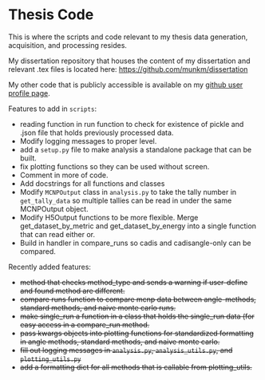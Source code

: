 # Thesis Code
This is where the scripts and code relevant to my thesis data generation,
acquisition, and processing resides. 

My dissertation repository that houses the content of my dissertation and
relevant .tex files is located here: https://github.com/munkm/dissertation

My other code that is publicly accessible is available on my [github user
profile page](munkm.github.io).


Features to add in `scripts`:
* reading function in run function to check for existence of pickle and .json
  file that holds previously processed data. 
* Modify logging messages to proper level. 
* add a `setup.py` file to make analysis a standalone package that can be
  built. 
* fix plotting functions so they can be used without screen. 
* Comment in more of code.
* Add docstrings for all functions and classes
* Modify `MCNPOutput` class in `analysis.py` to take the tally number in
  `get_tally_data` so multiple tallies can be read in under the same MCNPOutput
  object.
* Modify H5Output functions to be more flexible. Merge get_dataset_by_metric
  and get_dataset_by_energy into a single function that can read either or. 
* Build in handler in compare_runs so cadis and cadisangle-only can be
  compared. 


Recently added features:
* ~~method that checks method_type and sends a warning if user-define and found
  method are different.~~ 
* ~~compare runs function to compare mcnp data between angle-methods, standard
  methods, and naive monte carlo runs.~~ 
* ~~make single_run a function in a class that holds the single_run data (for
  easy access in a compare_run method.~~ 
* ~~pass kwargs objects into plotting functions for standardized formatting in
  angle methods, standard methods, and naive monte carlo.~~ 
* ~~fill out logging messages in `analysis.py`, `analysis_utils.py`, and
  `plotting_utils.py`~~
* ~~add a formatting dict for all methods that is callable from plotting_utils.~~ 


